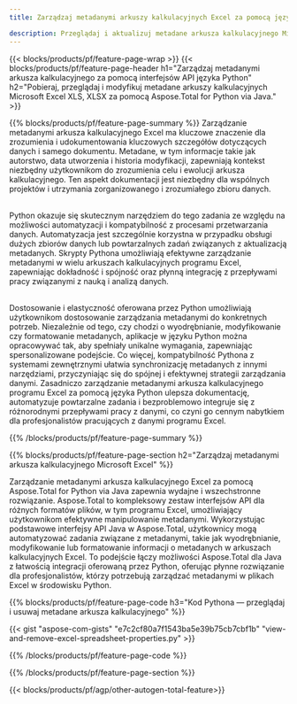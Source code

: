 ```yaml
---
title: Zarządzaj metadanymi arkuszy kalkulacyjnych Excel za pomocą języka Python 

description: Przeglądaj i aktualizuj metadane arkusza kalkulacyjnego Microsoft Excel za pośrednictwem aplikacji w języku Python.
---
```


{{< blocks/products/pf/feature-page-wrap >}}
{{< blocks/products/pf/feature-page-header h1="Zarządzaj metadanymi arkusza kalkulacyjnego za pomocą interfejsów API języka Python" h2="Pobieraj, przeglądaj i modyfikuj metadane arkuszy kalkulacyjnych Microsoft Excel XLS, XLSX za pomocą Aspose.Total for Python via Java." >}}

{{% blocks/products/pf/feature-page-summary %}}
Zarządzanie metadanymi arkusza kalkulacyjnego Excel ma kluczowe znaczenie dla zrozumienia i udokumentowania kluczowych szczegółów dotyczących danych i samego dokumentu. Metadane, w tym informacje takie jak autorstwo, data utworzenia i historia modyfikacji, zapewniają kontekst niezbędny użytkownikom do zrozumienia celu i ewolucji arkusza kalkulacyjnego. Ten aspekt dokumentacji jest niezbędny dla wspólnych projektów i utrzymania zorganizowanego i zrozumiałego zbioru danych. <br /><br />

Python okazuje się skutecznym narzędziem do tego zadania ze względu na możliwości automatyzacji i kompatybilność z procesami przetwarzania danych. Automatyzacja jest szczególnie korzystna w przypadku obsługi dużych zbiorów danych lub powtarzalnych zadań związanych z aktualizacją metadanych. Skrypty Pythona umożliwiają efektywne zarządzanie metadanymi w wielu arkuszach kalkulacyjnych programu Excel, zapewniając dokładność i spójność oraz płynną integrację z przepływami pracy związanymi z nauką i analizą danych.<br /><br />

Dostosowanie i elastyczność oferowana przez Python umożliwiają użytkownikom dostosowanie zarządzania metadanymi do konkretnych potrzeb. Niezależnie od tego, czy chodzi o wyodrębnianie, modyfikowanie czy formatowanie metadanych, aplikacje w języku Python można opracowywać tak, aby spełniały unikalne wymagania, zapewniając spersonalizowane podejście. Co więcej, kompatybilność Pythona z systemami zewnętrznymi ułatwia synchronizację metadanych z innymi narzędziami, przyczyniając się do spójnej i efektywnej strategii zarządzania danymi. Zasadniczo zarządzanie metadanymi arkusza kalkulacyjnego programu Excel za pomocą języka Python ulepsza dokumentację, automatyzuje powtarzalne zadania i bezproblemowo integruje się z różnorodnymi przepływami pracy z danymi, co czyni go cennym nabytkiem dla profesjonalistów pracujących z danymi programu Excel.

{{% /blocks/products/pf/feature-page-summary  %}}

{{% blocks/products/pf/feature-page-section  h2="Zarządzaj metadanymi arkusza kalkulacyjnego Microsoft Excel" %}}

Zarządzanie metadanymi arkusza kalkulacyjnego Excel za pomocą Aspose.Total for Python via Java zapewnia wydajne i wszechstronne rozwiązanie. Aspose.Total to kompleksowy zestaw interfejsów API dla różnych formatów plików, w tym programu Excel, umożliwiający użytkownikom efektywne manipulowanie metadanymi. Wykorzystując podstawowe interfejsy API Java w Aspose.Total, użytkownicy mogą automatyzować zadania związane z metadanymi, takie jak wyodrębnianie, modyfikowanie lub formatowanie informacji o metadanych w arkuszach kalkulacyjnych Excel. To podejście łączy możliwości Aspose.Total dla Java z łatwością integracji oferowaną przez Python, oferując płynne rozwiązanie dla profesjonalistów, którzy potrzebują zarządzać metadanymi w plikach Excel w środowisku Python.

{{% blocks/products/pf/feature-page-code h3="Kod Pythona — przeglądaj i usuwaj metadane arkusza kalkulacyjnego" %}}

{{< gist "aspose-com-gists" "e7c2cf80a7f1543ba5e39b75cb7cbf1b" "view-and-remove-excel-spreadsheet-properties.py" >}}

{{% /blocks/products/pf/feature-page-code  %}}

{{% /blocks/products/pf/feature-page-section %}}

{{< blocks/products/pf/agp/other-autogen-total-feature>}}